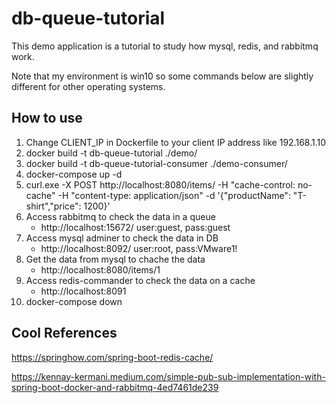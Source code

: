 # db-queue-tutorial
This demo application is a tutorial to study how mysql, redis, and rabbitmq work.

Note that my environment is win10 so some commands below are slightly different for other operating systems.

## How to use
1. Change CLIENT_IP in Dockerfile to your client IP address like 192.168.1.10
2. docker build -t db-queue-tutorial ./demo/
3. docker build -t db-queue-tutorial-consumer ./demo-consumer/
4. docker-compose up -d
5. curl.exe -X POST http://localhost:8080/items/ -H "cache-control: no-cache" -H "content-type: application/json" -d '{\"productName\": \"T-shirt\",\"price\": 1200}'
6. Access rabbitmq to check the data in a queue
    - http://localhost:15672/ user:guest, pass:guest
7. Access mysql adminer to check the data in DB
    - http://localhost:8092/ user:root, pass:VMware1!
8. Get the data from mysql to chache the data
    - http://localhost:8080/items/1
9. Access redis-commander to check the data on a cache
    - http://localhost:8091 
10. docker-compose down 

## Cool References
https://springhow.com/spring-boot-redis-cache/

https://kennay-kermani.medium.com/simple-pub-sub-implementation-with-spring-boot-docker-and-rabbitmq-4ed7461de239
